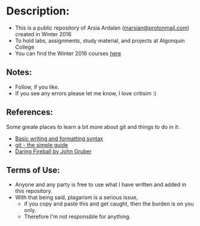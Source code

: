 # Description:
* This is a public repository of Arsia Ardalan (<marsian@protonmail.com>) created in Winter 2016
* To hold labs, assignments, study material, and projects at Algonquin College 
* You can find the Winter 2016 courses [here](https://github.com/ArsiaArdalan/Algonquin/tree/master/2016/Winter)

## Notes:
* Follow, if you like.
* If you see any errors please let me know, I love critisim :)

## References:
Some greate places to learn a bit more about git and things to do in it:
- [Basic writing and formatting syntax](https://help.github.com/articles/basic-writing-and-formatting-syntax/)
- [git - the simple guide](http://rogerdudler.github.io/git-guide/)
- [Daring Fireball by John Gruber](https://daringfireball.net/projects/markdown/syntax#autolink)


## Terms of Use:
* Anyone and any party is free to use what I have written and added in this repository. 
* With that being said, plagarism is a serious issue, 
  - if you copy and paste this and get caught, then the burden is on you only. 
  - Therefore I'm not responsible for anything.


